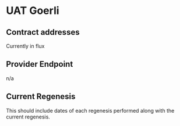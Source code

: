 # UAT Goerli

## Contract addresses

Currently in flux

## Provider Endpoint

n/a

## Current Regenesis

This should include dates of each regenesis performed along with
the current regenesis.

